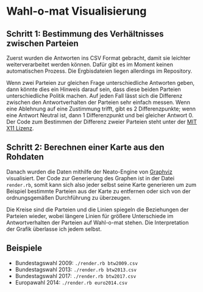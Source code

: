 Wahl-o-mat Visualisierung
=========================


Schritt 1: Bestimmung des Verhältnisses zwischen Parteien
---------------------------------------------------------

Zuerst wurden die Antworten ins CSV Format gebracht, damit sie leichter weiterverarbeitet werden können. Dafür gibt es im Moment keinen automatischen Prozess. Die Ergbisdateien liegen allerdings im Repository.

Wenn zwei Parteien zur gleichen Frage unterschiedliche Antworten geben, dann könnte dies ein Hinweis darauf sein, dass diese beiden Parteien unterschiedliche Politik machen. Auf jeden Fall lässt sich die Differenz zwischen den Antwortverhalten der Parteien sehr einfach messen. Wenn eine Ablehnung auf eine Zustimmung trifft, gibt es 2 Differenzpunkte; wenn eine Antwort Neutral ist, dann 1 Differenzpunkt und bei gleicher Antwort 0. Der Code zum Bestimmen der Differenz zweier Parteien steht unter der [MIT X11 Lizenz](http://www.opensource.org/licenses/mit-license.php).

Schritt 2: Berechnen einer Karte aus den Rohdaten
--------------------------------------------------

Danach wurden die Daten mithilfe der Neato-Engine von [Graphviz](http://www.graphviz.org/) visualisiert. Der Code zur Generierung des Graphen ist in der Datei ``render.rb``, somit kann sich also jeder selbst seine Karte generieren um zum Beispiel bestimmte Parteien aus der Karte zu entfernen oder sich von der ordnungsgemäßen Durchführung zu überzeugen.

Die Kreise sind die Parteien und die Linien spiegeln die Beziehungen der Parteien wieder, wobei längere Linien für größere Unterschiede im Antwortverhalten der Parteien auf Wahl-o-mat stehen. Die Interpretation der Grafik überlasse ich jedem selbst.

Beispiele
---------

- Bundestagswahl 2009: `./render.rb btw2009.csv`
- Bundestagswahl 2013: `./render.rb btw2013.csv`
- Bundestagswahl 2017: `./render.rb btw2017.csv`
- Europawahl 2014: `./render.rb euro2014.csv`
